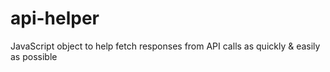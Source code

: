 # api-helper
JavaScript object to help fetch responses from API calls as quickly &amp; easily as possible
